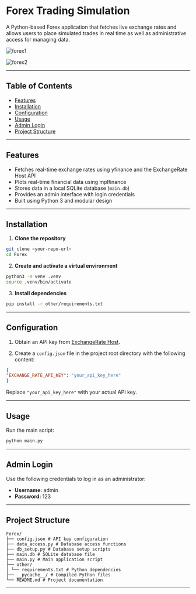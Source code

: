 # Forex Trading Simulation

A Python-based Forex application that fetches live exchange rates and allows users to place simulated trades in real time as well as administrative access for managing data.

![forex1](https://github.com/user-attachments/assets/24dfd375-aec0-4b7e-aae3-fda3736c50ed)

![forex2](https://github.com/user-attachments/assets/ee3556da-e984-4b3f-b1c9-c48981165832)

---


## Table of Contents


- [Features](#features)
- [Installation](#installation)
- [Configuration](#configuration)
- [Usage](#usage)
- [Admin Login](#admin-login)
- [Project Structure](#project-structure)


---


## Features


- Fetches real-time exchange rates using yfinance and the ExchangeRate Host API
- Plots real-time financial data using mplfinance
- Stores data in a local SQLite database (`main.db`)
- Provides an admin interface with login credentials
- Built using Python 3 and modular design


---


## Installation


1. **Clone the repository**
```bash
git clone <your-repo-url>
cd Forex
```


2. **Create and activate a virtual environment**
```bash
python3 -m venv .venv
source .venv/bin/activate
```


3. **Install dependencies**
```bash
pip install -r other/requirements.txt
```


---


## Configuration


1. Obtain an API key from [ExchangeRate Host](https://exchangerate.host/#/).


2. Create a `config.json` file in the project root directory with the following content:


```json
{
"EXCHANGE_RATE_API_KEY": "your_api_key_here"
}
```


Replace `"your_api_key_here"` with your actual API key.


---


## Usage


Run the main script:


```bash
python main.py
```


---

## Admin Login


Use the following credentials to log in as an administrator:


- **Username:** admin
- **Password:** 123


---


## Project Structure


```
Forex/
├── config.json # API key configuration
├── data_access.py # Database access functions
├── db_setup.py # Database setup scripts
├── main.db # SQLite database file
├── main.py # Main application script
├── other/
│ └── requirements.txt # Python dependencies
├── __pycache__/ # Compiled Python files
└── README.md # Project documentation
```


---
